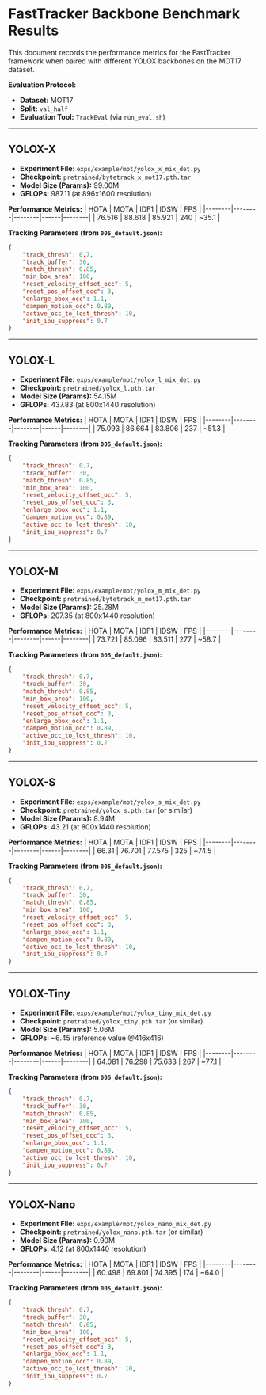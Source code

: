 # FastTracker Backbone Benchmark Results

This document records the performance metrics for the FastTracker framework when paired with different YOLOX backbones on the MOT17 dataset.

**Evaluation Protocol:**
- **Dataset:** MOT17
- **Split:** `val_half`
- **Evaluation Tool:** `TrackEval` (via `run_eval.sh`)

---

## YOLOX-X

- **Experiment File:** `exps/example/mot/yolox_x_mix_det.py`
- **Checkpoint:** `pretrained/bytetrack_x_mot17.pth.tar`
- **Model Size (Params):** 99.00M
- **GFLOPs:** 987.11 (at 896x1600 resolution)

**Performance Metrics:**
| HOTA   | MOTA   | IDF1   | IDSW | FPS    |
|--------|--------|--------|------|--------|
| 76.516 | 88.618 | 85.921 | 240  | ~35.1   |

**Tracking Parameters (from `005_default.json`):**
```json
{
    "track_thresh": 0.7,
    "track_buffer": 30,
    "match_thresh": 0.85,
    "min_box_area": 100,
    "reset_velocity_offset_occ": 5,
    "reset_pos_offset_occ": 3,
    "enlarge_bbox_occ": 1.1,
    "dampen_motion_occ": 0.89,
    "active_occ_to_lost_thresh": 10,
    "init_iou_suppress": 0.7
}
```

---

## YOLOX-L

- **Experiment File:** `exps/example/mot/yolox_l_mix_det.py`
- **Checkpoint:** `pretrained/yolox_l.pth.tar`
- **Model Size (Params):** 54.15M
- **GFLOPs:** 437.83 (at 800x1440 resolution)

**Performance Metrics:**
| HOTA   | MOTA   | IDF1   | IDSW | FPS    |
|--------|--------|--------|------|--------|
| 75.093 | 86.664 | 83.806 | 237  | ~51.3   |

**Tracking Parameters (from `005_default.json`):**
```json
{
    "track_thresh": 0.7,
    "track_buffer": 30,
    "match_thresh": 0.85,
    "min_box_area": 100,
    "reset_velocity_offset_occ": 5,
    "reset_pos_offset_occ": 3,
    "enlarge_bbox_occ": 1.1,
    "dampen_motion_occ": 0.89,
    "active_occ_to_lost_thresh": 10,
    "init_iou_suppress": 0.7
}
```

---

## YOLOX-M

- **Experiment File:** `exps/example/mot/yolox_m_mix_det.py`
- **Checkpoint:** `pretrained/bytetrack_m_mot17.pth.tar`
- **Model Size (Params):** 25.28M
- **GFLOPs:** 207.35 (at 800x1440 resolution)

**Performance Metrics:**
| HOTA   | MOTA   | IDF1   | IDSW | FPS    |
|--------|--------|--------|------|--------|
| 73.721 | 85.096 | 83.511 | 277  | ~58.7   |

**Tracking Parameters (from `005_default.json`):**
```json
{
    "track_thresh": 0.7,
    "track_buffer": 30,
    "match_thresh": 0.85,
    "min_box_area": 100,
    "reset_velocity_offset_occ": 5,
    "reset_pos_offset_occ": 3,
    "enlarge_bbox_occ": 1.1,
    "dampen_motion_occ": 0.89,
    "active_occ_to_lost_thresh": 10,
    "init_iou_suppress": 0.7
}
```

---

## YOLOX-S

- **Experiment File:** `exps/example/mot/yolox_s_mix_det.py`
- **Checkpoint:** `pretrained/yolox_s.pth.tar` (or similar)
- **Model Size (Params):** 8.94M
- **GFLOPs:** 43.21 (at 800x1440 resolution)

**Performance Metrics:**
| HOTA   | MOTA   | IDF1   | IDSW | FPS    |
|--------|--------|--------|------|--------|
| 66.31  | 76.701 | 77.575 | 325  | ~74.5   |

**Tracking Parameters (from `005_default.json`):**
```json
{
    "track_thresh": 0.7,
    "track_buffer": 30,
    "match_thresh": 0.85,
    "min_box_area": 100,
    "reset_velocity_offset_occ": 5,
    "reset_pos_offset_occ": 3,
    "enlarge_bbox_occ": 1.1,
    "dampen_motion_occ": 0.89,
    "active_occ_to_lost_thresh": 10,
    "init_iou_suppress": 0.7
}
```

---

## YOLOX-Tiny

- **Experiment File:** `exps/example/mot/yolox_tiny_mix_det.py`
- **Checkpoint:** `pretrained/yolox_tiny.pth.tar` (or similar)
- **Model Size (Params):** 5.06M
- **GFLOPs:** ~6.45 (reference value @416x416)

**Performance Metrics:**
| HOTA   | MOTA   | IDF1   | IDSW | FPS    |
|--------|--------|--------|------|--------|
| 64.081 | 76.298 | 75.633 | 267  | ~77.1   |

**Tracking Parameters (from `005_default.json`):**
```json
{
    "track_thresh": 0.7,
    "track_buffer": 30,
    "match_thresh": 0.85,
    "min_box_area": 100,
    "reset_velocity_offset_occ": 5,
    "reset_pos_offset_occ": 3,
    "enlarge_bbox_occ": 1.1,
    "dampen_motion_occ": 0.89,
    "active_occ_to_lost_thresh": 10,
    "init_iou_suppress": 0.7
}
```

---

## YOLOX-Nano

- **Experiment File:** `exps/example/mot/yolox_nano_mix_det.py`
- **Checkpoint:** `pretrained/yolox_nano.pth.tar` (or similar)
- **Model Size (Params):** 0.90M
- **GFLOPs:** 4.12 (at 800x1440 resolution)

**Performance Metrics:**
| HOTA   | MOTA   | IDF1   | IDSW | FPS    |
|--------|--------|--------|------|--------|
| 60.498 | 69.801 | 74.395 | 174  | ~64.0   |

**Tracking Parameters (from `005_default.json`):**
```json
{
    "track_thresh": 0.7,
    "track_buffer": 30,
    "match_thresh": 0.85,
    "min_box_area": 100,
    "reset_velocity_offset_occ": 5,
    "reset_pos_offset_occ": 3,
    "enlarge_bbox_occ": 1.1,
    "dampen_motion_occ": 0.89,
    "active_occ_to_lost_thresh": 10,
    "init_iou_suppress": 0.7
}
```